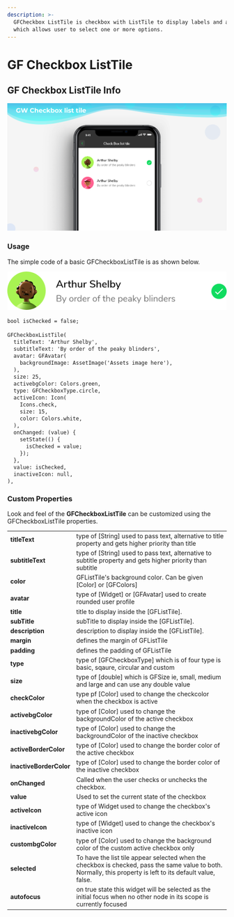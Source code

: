 ```yaml
---
description: >-
  GFCheckbox ListTile is checkbox with ListTile to display labels and avatar,
  which allows user to select one or more options.
---
```


# GF Checkbox ListTile

## GF Checkbox ListTile Info

![GF Checkbox ListTile](../.gitbook/assets/docs-banner-checkbox-list-tile-2x.png)

### Usage

The simple code of a basic GFCheckboxListTile is as shown below.

![GF CheckboxListTile](../.gitbook/assets/checkbox-list-tile-3x.png)

```text
bool isChecked = false;

GFCheckboxListTile(
  titleText: 'Arthur Shelby',
  subtitleText: 'By order of the peaky blinders',
  avatar: GFAvatar(
    backgroundImage: AssetImage('Assets image here'),
  ),
  size: 25,
  activebgColor: Colors.green,
  type: GFCheckboxType.circle,
  activeIcon: Icon(
    Icons.check,
    size: 15,
    color: Colors.white,
  ),
  onChanged: (value) {
    setState(() {
      isChecked = value;
    });
  },
  value: isChecked,
  inactiveIcon: null,
),
```

### Custom Properties

Look and feel of the **GFCheckboxListTile** can be customized using the GFCheckboxListTile properties.

|  |  |
| :--- | :--- |
| **titleText** | type of \[String\] used to pass text, alternative to title property and gets higher priority than title |
| **subtitleText** | type of \[String\] used to pass text, alternative to subtitle property and gets higher priority than subtitle |
| **color** | GFListTile's background color. Can be given \[Color\] or \[GFColors\] |
| **avatar** | type of \[Widget\] or \[GFAvatar\] used to create rounded user profile |
| **title** | title to display inside the \[GFListTile\].  |
| **subTitle** | subTitle to display inside the \[GFListTile\].  |
| **description** | description to display inside the \[GFListTile\].  |
| **margin** | defines the margin of GFListTile |
| **padding** | defines the padding of GFListTile |
| **type** | type of \[GFCheckboxType\] which is of four type is basic, sqaure, circular and custom |
| **size** | type of \[double\] which is GFSize ie, small, medium and large and can use any double value |
| **checkColor** | type pf \[Color\] used to change the checkcolor when the checkbox is active |
| **activebgColor** | type of \[Color\] used to change the backgroundColor of the active checkbox |
| **inactivebgColor** | type of \[Color\] used to change the backgroundColor of the inactive checkbox |
| **activeBorderColor** | type of \[Color\] used to change the border color of the active checkbox |
| **inactiveBorderColor** | type of \[Color\] used to change the border color of the inactive checkbox |
| **onChanged** | Called when the user checks or unchecks the checkbox. |
| **value** | Used to set the current state of the checkbox |
| **activeIcon** | type of Widget used to change the  checkbox's active icon |
| **inactiveIcon** | type of \[Widget\] used to change the  checkbox's inactive icon |
| **custombgColor** | type of \[Color\] used to change the background color of the custom active  checkbox only |
| **selected** | To have the list tile appear selected when the checkbox is checked, pass the same value to both. Normally, this property is left to its default value, false. |
| **autofocus** | on true state this widget will be selected as the initial focus when no other node in its scope is currently focused |

